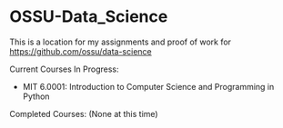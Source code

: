 # OSSU-Data_Science
This is a location for my assignments and proof of work for https://github.com/ossu/data-science

Current Courses In Progress:
 - MIT 6.0001: Introduction to Computer Science and Programming in Python

Completed Courses: (None at this time)
